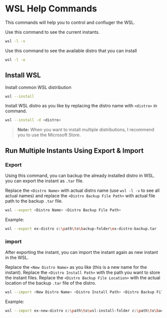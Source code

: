 # WSL Help Commands

This commands will help you to control and confiuger the WSL.

Use this command to see the current instants.
```bash
wsl -l -v
```
Use this command to see the available distro that you can install
```bash
wsl -l -o
```

## Install WSL

Install common WSL distribution
```bash
wsl --install
```
Install WSL distro as you like by replacing the distro name with `<distro>` in command.
```bash
wsl --install -d <distro>
```
> **Note:** When you want to install multiple distributions, I recommend you to use the Microsoft Store.

## Run Multiple Instants Using Export & Import

### Export
Using this command, you can backup the already installed distro in WSL. you can export the instant as `.tar` file.

Replace the `<Distro Name>` with actual distro name (use `wsl -l -v` to see all actual names) and replace the `<Distro Backup File Path>`⁣ with actual file path to the backup `.tar` file.
```bash
wsl --export <Distro Name> <Distro Backup File Path>
```
Example:
```bash
wsl --export ex-distro c:\path\to\backup-folder\ex-distro-backup.tar
```

### import

After exporting the instant, you can import the instant again as new instant in the WSL.

Replace the `<New Distro Name>` as you like (this is a new name for the instant). Replace the `<Distro Install Path>` with the path you want to store the instant files. Replace the `<Distro Backup File Location>` with the actual location of the backup `.tar` file of the distro.
```bash
wsl --import <New Distro Name> <Distro Install Path> <Distro Backup File Location>
```
Example:
```bash
wsl --import ex-new-distro c:\path\to\wsl-install-folder c:\path\to\backup-folder\ex-distro-backup.tar
```